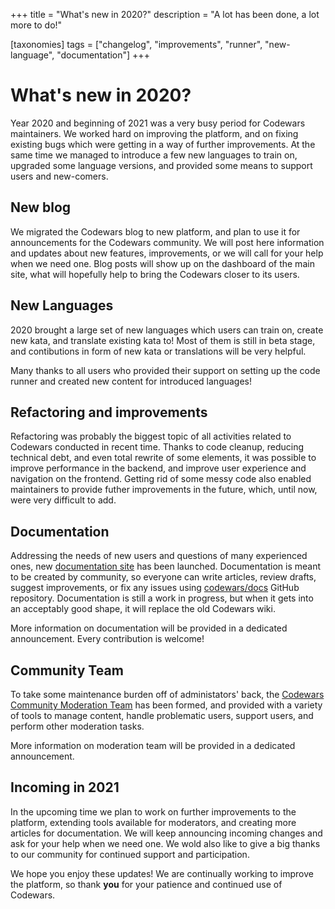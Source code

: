 +++
title = "What's new in 2020?"
description = "A lot has been done, a lot more to do!"

[taxonomies]
tags = ["changelog", "improvements", "runner", "new-language", "documentation"]
+++

# What's new in 2020?

Year 2020 and beginning of 2021 was a very busy period for Codewars maintainers. We worked hard on improving the platform, and on fixing existing bugs which were getting in a way of further improvements. At the same time we managed to introduce a few new languages to train on, upgraded some language versions, and provided some means to support users and new-comers.


## New blog

We migrated the Codewars blog to new platform, and plan to use it for announcements for the Codewars community. We will post here information and updates about new features, improvements, or we will call for your help when we need one. Blog posts will show up on the dashboard of the main site, what will hopefully help to bring the Codewars closer to its users.


## New Languages

2020 brought a large set of new languages which users can train on, create new kata, and translate existing kata to! Most of them is still in beta stage, and contibutions in form of new kata or translations will be very helpful.

Many thanks to all users who provided their support on setting up the code runner and created new content for introduced languages!


## Refactoring and improvements

Refactoring was probably the biggest topic of all activities related to Codewars conducted in recent time. Thanks to code cleanup, reducing technical debt, and even total rewrite of some elements, it was possible to improve performance in the backend, and improve user experience and navigation on the frontend. Getting rid of some messy code also enabled maintainers to provide futher improvements in the future, which, until now, were very difficult to add.


## Documentation

Addressing the needs of new users and questions of many experienced ones, new [documentation site](https://docs.codewars.com/) has been launched. Documentation is meant to be created by community, so everyone can write articles, review drafts, suggest improvements, or fix any issues using [codewars/docs](https://github.com/codewars/docs) GitHub repository. Documentation is still a work in progress, but when it gets into an acceptably good shape, it will replace the old Codewars wiki.

More information on documentation will be provided in a dedicated announcement. Every contribution is welcome!


## Community Team

To take some maintenance burden off of administators' back, the [Codewars Community Moderation Team](https://docs.codewars.com/community/moderation/#members) has been formed, and provided with a variety of tools to manage content, handle problematic users, support users, and perform other moderation tasks. 

More information on moderation team will be provided in a dedicated announcement.


## Incoming in 2021

In the upcoming time we plan to work on further improvements to the platform, extending tools available for moderators, and creating more articles for documentation. We will keep announcing incoming changes and ask for your help when we need one. We wold also like to give a big thanks to our community for continued support and participation.


We hope you enjoy these updates! We are continually working to improve the platform, so thank **you** for your patience and continued use of Codewars.
